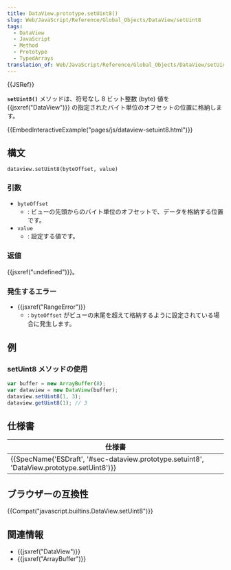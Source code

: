 ```yaml
---
title: DataView.prototype.setUint8()
slug: Web/JavaScript/Reference/Global_Objects/DataView/setUint8
tags:
  - DataView
  - JavaScript
  - Method
  - Prototype
  - TypedArrays
translation_of: Web/JavaScript/Reference/Global_Objects/DataView/setUint8
---
```

{{JSRef}}

**`setUint8()`** メソッドは、符号なし 8 ビット整数 (byte) 値を {{jsxref("DataView")}} の指定されたバイト単位のオフセットの位置に格納します。

{{EmbedInteractiveExample("pages/js/dataview-setuint8.html")}}

## 構文

```
dataview.setUint8(byteOffset, value)
```

### 引数

- `byteOffset`
  - : ビューの先頭からのバイト単位のオフセットで、データを格納する位置です。
- `value`
  - : 設定する値です。

### 返値

{{jsxref("undefined")}}。

### 発生するエラー

- {{jsxref("RangeError")}}
  - : `byteOffset` がビューの末尾を超えて格納するように設定されている場合に発生します。

## 例

### setUint8 メソッドの使用

```js
var buffer = new ArrayBuffer(8);
var dataview = new DataView(buffer);
dataview.setUint8(1, 3);
dataview.getUint8(1); // 3
```

## 仕様書

| 仕様書                                                                                                                   |
| ------------------------------------------------------------------------------------------------------------------------ |
| {{SpecName('ESDraft', '#sec-dataview.prototype.setuint8', 'DataView.prototype.setUint8')}} |

## ブラウザーの互換性

{{Compat("javascript.builtins.DataView.setUint8")}}

## 関連情報

- {{jsxref("DataView")}}
- {{jsxref("ArrayBuffer")}}
